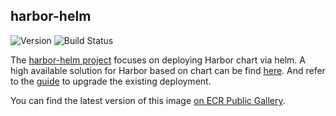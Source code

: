 ## **harbor-helm**
![Version](https://img.shields.io/badge/version-v0.3.7-blue)
![Build Status](https://codebuild.us-west-2.amazonaws.com/badges?uuid=eyJlbmNyeXB0ZWREYXRhIjoiZVJQQTc0Vk8rcHlMR0hOYnllRGNmV0NsQTNLNGFaS2hLME1MUmgwYkxpVUFoL0V0WHZzbXVCV1owQ0FUTlF6RHg1WXhWRXZLRzNwN2d2LzZGUVJvZ0pRPSIsIml2UGFyYW1ldGVyU3BlYyI6Im9jQmZMa216aHZpYmdrWDYiLCJtYXRlcmlhbFNldFNlcmlhbCI6MX0%3D&branch=main)

The [harbor-helm project](https://github.com/goharbor/harbor-helm) focuses on deploying Harbor chart via helm. A high available solution for Harbor based on chart can be find [here](https://github.com/goharbor/harbor-helm/blob/master/docs/High%20Availability.md). And refer to the [guide](https://github.com/goharbor/harbor-helm/blob/master/docs/Upgrade.md) to upgrade the existing deployment.

You can find the latest version of this image [on ECR Public Gallery](https://gallery.ecr.aws/eks-anywhere/harbor/harbor-helm).
